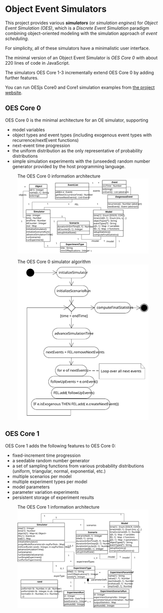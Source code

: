 # Object Event Simulators 
This project provides various ***simulators*** (or *simulation engines*) for *Object Event Simulation (OES)*,
which is a *Discrete Event Simulation* paradigm combining object-oriented modeling with the simulation approach of 
*event scheduling*.

For simplicity, all of these simulators have a minimalistic user interface.

The minimal version of an Object Event Simulator is *OES Core 0* with about 220 lines of code in JavaScript. 

The simulators OES Core 1-3 incrementally extend OES Core 0 by adding further features.

You can run OESjs Core0 and Core1 simulation examples from [the project website](https://gwagner57.github.io/oes/).

## OES Core 0

OES Core 0 is the minimal architecture for an OE simulator, supporting  

- model variables 
- object types and event types (including exogenous event types with recurrence/nextEvent functions)
- next-event time progression
- the uniform distribution as the only representative of probability distributions
- simple simulation experiments with the (unseeded) random number generator provided by the host programming language.

<figure><figcaption>The OES Core 0 information architecture</figcaption>
 <img src="docs/OES-Core0.svg">
</figure>

<figure><figcaption>The OES Core 0 simulator algorithm</figcaption>
 <img src="docs/OES-Core0-runStandaloneScenario.svg">
</figure>

## OES Core 1

OES Core 1 adds the following features to OES Core 0:

- fixed-increment time progression
- a seedable random number generator
- a set of sampling functions from various probability distributions (uniform, triangular, normal, exponential, etc.)
- multiple scenarios per model
- multiple experiment types per model
- model parameters 
- parameter variation experiments
- persistent storage of experiment results 

<figure><figcaption>The OES Core 1 information architecture</figcaption>
 <img src="docs/OES-Core1.svg">
</figure>
